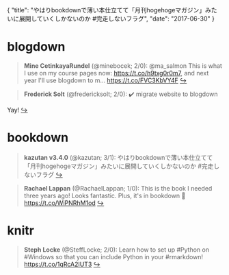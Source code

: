 {
  "title": "やはりbookdownで薄い本仕立てて「月刊hogehogeマガジン」みたいに展開していくしかないのか #完走しないフラグ",
  "date": "2017-06-30"
}

# blogdown

> **Mine CetinkayaRundel** (@minebocek; 2/0): @ma_salmon This is what I use on my course pages now: https://t.co/h9txg0r0m7, and next year I'll use blogdown to m… https://t.co/FVC3KbVY4F  [&#8618;](https://twitter.com/xieyihui/status/880735382551367680)

<!-- -->


> **Frederick Solt** (@fredericksolt; 2/0): ✔️ migrate website to blogdown
>
Yay!  [&#8618;](https://twitter.com/xieyihui/status/880583326821736448)

<!-- -->


# bookdown

> **kazutan v3.4.0** (@kazutan; 3/1): やはりbookdownで薄い本仕立てて「月刊hogehogeマガジン」みたいに展開していくしかないのか #完走しないフラグ  [&#8618;](https://twitter.com/xieyihui/status/880646132002586624)

<!-- -->


> **Rachael Lappan** (@RachaelLappan; 1/0): This is the book I needed three years ago! Looks fantastic. Plus, it's in bookdown 🤘 https://t.co/WiPNRhM1od  [&#8618;](https://twitter.com/xieyihui/status/880635609890435073)

<!-- -->


# knitr

> **Steph Locke** (@SteffLocke; 2/0): Learn how to set up #Python on #Windows so that you can include Python in your #rmarkdown! https://t.co/1qRcA2IUT3  [&#8618;](https://twitter.com/xieyihui/status/880789163213283328)

<!-- -->



